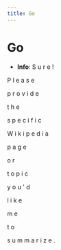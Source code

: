 ```yaml
---
title: Go
---
```


# Go
- **Info**:
S
u
r
e
!
 
P
l
e
a
s
e
 
p
r
o
v
i
d
e
 
t
h
e
 
s
p
e
c
i
f
i
c
 
W
i
k
i
p
e
d
i
a
 
p
a
g
e
 
o
r
 
t
o
p
i
c
 
y
o
u
'
d
 
l
i
k
e
 
m
e
 
t
o
 
s
u
m
m
a
r
i
z
e
.
